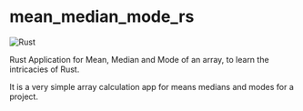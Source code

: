 # mean_median_mode_rs

![Rust](https://github.com/gauthamkrishna9991/mean_median_mode_rs/workflows/Rust/badge.svg?branch=master)

Rust Application for Mean, Median and Mode of an array, to learn the intricacies of Rust.

It is a very simple array calculation app for means medians and modes for a project.

